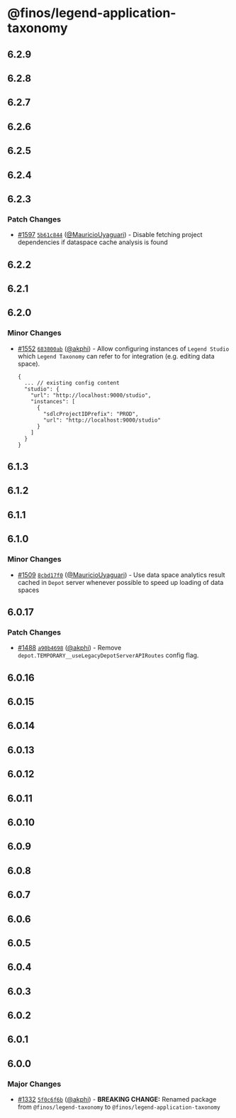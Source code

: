 # @finos/legend-application-taxonomy

## 6.2.9

## 6.2.8

## 6.2.7

## 6.2.6

## 6.2.5

## 6.2.4

## 6.2.3

### Patch Changes

- [#1597](https://github.com/finos/legend-studio/pull/1597) [`5b61c844`](https://github.com/finos/legend-studio/commit/5b61c844362b1ff60c4025ab9b93220e938399b0) ([@MauricioUyaguari](https://github.com/MauricioUyaguari)) - Disable fetching project dependencies if dataspace cache analysis is found

## 6.2.2

## 6.2.1

## 6.2.0

### Minor Changes

- [#1552](https://github.com/finos/legend-studio/pull/1552) [`683800ab`](https://github.com/finos/legend-studio/commit/683800ab3ca1752c4382f22bcf8dede42518449d) ([@akphi](https://github.com/akphi)) - Allow configuring instances of `Legend Studio` which `Legend Taxonomy` can refer to for integration (e.g. editing data space).

  ```jsonc
  {
    ... // existing config content
    "studio": {
      "url": "http://localhost:9000/studio",
      "instances": [
        {
          "sdlcProjectIDPrefix": "PROD",
          "url": "http://localhost:9000/studio"
        }
      ]
    }
  }
  ```

## 6.1.3

## 6.1.2

## 6.1.1

## 6.1.0

### Minor Changes

- [#1509](https://github.com/finos/legend-studio/pull/1509) [`8cbd17f0`](https://github.com/finos/legend-studio/commit/8cbd17f0d6b4854525adcdbb974d0c7a0fe4a564) ([@MauricioUyaguari](https://github.com/MauricioUyaguari)) - Use data space analytics result cached in `Depot` server whenever possible to speed up loading of data spaces

## 6.0.17

### Patch Changes

- [#1488](https://github.com/finos/legend-studio/pull/1488) [`a90b4698`](https://github.com/finos/legend-studio/commit/a90b469846363058ac7efffcbfb8cf0070582609) ([@akphi](https://github.com/akphi)) - Remove `depot.TEMPORARY__useLegacyDepotServerAPIRoutes` config flag.

## 6.0.16

## 6.0.15

## 6.0.14

## 6.0.13

## 6.0.12

## 6.0.11

## 6.0.10

## 6.0.9

## 6.0.8

## 6.0.7

## 6.0.6

## 6.0.5

## 6.0.4

## 6.0.3

## 6.0.2

## 6.0.1

## 6.0.0

### Major Changes

- [#1332](https://github.com/finos/legend-studio/pull/1332) [`5f0c6f6b`](https://github.com/finos/legend-studio/commit/5f0c6f6b40ece8a3b87c32b52f15f542fe68f7d4) ([@akphi](https://github.com/akphi)) - **BREAKING CHANGE:** Renamed package from `@finos/legend-taxonomy` to `@finos/legend-application-taxonomy`
